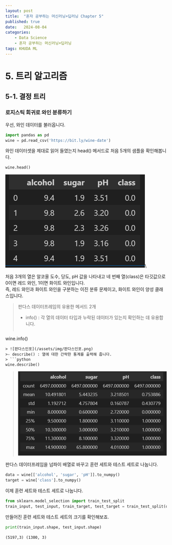 ```yaml
---
layout: post
title:  "혼자 공부하는 머신러닝+딥러닝 Chapter 5"
published: true
date:   2024-08-04 
categories:
    - Data Science
    - 혼자 공부하는 머신러닝+딥러닝
tags: KHUDA ML
---
```

# 5. 트리 알고리즘
## 5-1. 결정 트리
### 로지스틱 회귀로 와인 분류하기
우선, 와인 데이터를 불러옵니다.
```python
import pandas as pd
wine = pd.read_csv('https://bit.ly/wine-date')
```
와인 데이터셋을 제대로 읽어 들였는지 head() 메서드로 처음 5개의 샘플을 확인해봅니다.
```python
wine.head()
```
![와인데이터](/assets/img/와인%20헤드.png)\

처음 3개의 열은 알코올 도수, 당도, pH 값을 나타내고 네 번째 열(class)은 타깃값으로 0이면 레드 와인, 1이면 화이트 와인입니다.\
즉, 레드 와인과 화이트 와인을 구분하는 이진 분류 문제이고, 화이트 와인이 양성 클래스입니다.
> 판다스 데이터프레임의 유용한 메서드 2개
>- info() : 각 열의 데이터 타입과 누락된 데이터가 있는지 확인하는 데 유용합니다.
> ```python
wine.info()
```
> ![판다스인포](/assets/img/판다스인포.png)
>- describe() : 열에 대한 간략한 통계를 출력해 줍니다.
> ```python
wine.describe()
```
> ![판다스디스크라이브](/assets/img/판다스디스크라이브.png)

판다스 데이터프레임을 넘파이 배열로 바꾸고 훈련 세트와 테스트 세트로 나눕니다.
```python
data = wine[['alcohol', 'sugar', 'pH']].to_numpy()
target = wine['class'].to_numpy()
```
이제 훈련 세트와 테스트 세트로 나눕니다.
```python
from sklearn.model_selection import train_test_split
train_input, test_input, train_target, test_target = train_test_split(data, target, test_size=0.2, random_state=42)
```
만들어진 훈련 세트와 테스트 세트의 크기를 확인해보죠.
```python
print(train_input.shape, test_input.shape)
```
`(5197,3) (1300, 3)`